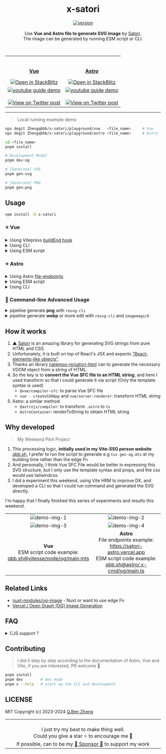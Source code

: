 <h1 align="center">x-satori</h1>

<p align="center">
    <a href="https://www.npmjs.com/package/x-satori">
        <img alt="version" src="https://img.shields.io/npm/v/x-satori?color=212121&label=">
    </a><br><br>
    Use <b>Vue and Astro file to generate SVG image</b> by <a href="https://github.com/vercel/satori">Satori</a>.<br>
    The image can be generated by running ESM script or CLI.
</p>
<br>
<table>
    <tr>
        <td align="center" width="50%">
        <br>
            <p><b><a href="#-vue">Vue</a></b></p>
            <a href="https://stackblitz.com/edit/x-satori?file=package.json">
                <img alt="Open in StackBlitz" src="https://developer.stackblitz.com/img/open_in_stackblitz.svg">
            </a>
        </td>
        <td align="center" width="50%">
        <br>
            <p><b><a href="#-astro">Astro</a></b></p>
            <a href="https://stackblitz.com/edit/x-satori-astro?file=package.json">
                <img alt="Open in StackBlitz" src="https://developer.stackblitz.com/img/open_in_stackblitz.svg">
            </a>
        </td>
    </tr>
    <tr>
        <td align="center" width="50%">
            <a href="https://youtu.be/8HkJg1a_Zew">
                <img alt="youtube guide demo" src="./demo-vue.gif">
            </a>
            <br>
            <br>
            <a href="https://x.com/zhengqbbb/status/1637849646075908096">
                <img alt="View on Twitter post" src="https://cdn.jsdelivr.net/gh/Zhengqbbb/Zhengqbbb@v1.1.1/icons/view-twitter-post.svg">
            </a>
        </td>
        <td align="center" width="50%">
            <a href="https://youtu.be/8HkJg1a_Zew">
                <img alt="youtube guide demo" src="./demo-astro.gif">
            </a>
            <br>
            <br>
            <a href="https://x.com/zhengqbbb/status/1637849646075908096">
                <img alt="View on Twitter post" src="https://cdn.jsdelivr.net/gh/Zhengqbbb/Zhengqbbb@v1.1.1/icons/view-twitter-post.svg">
            </a>
        </td>
    </tr>
</table>

---

> Local running example demo

```sh
npx degit Zhengqbbb/x-satori/playground/vue   <file_name>     # Vue
npx degit Zhengqbbb/x-satori/playground/astro <file_name>     # Astro

cd <file_name>
pnpm install

# Development Model
pnpm dev:og

# [Generate] SVG
pnpm gen:svg

# [Generate] PNG
pnpm gen:png
```

## Usage

```sh
npm install -D x-satori
```

### ⭐ Vue

<details>
<summary>Using Vitepress <a href="https://vitepress.dev/reference/site-config#buildend">buildEnd hook</a></summary><br>

- **Example**: [examples/vue-vitepress](./examples/vue-vitepress/) ⭐⭐⭐

</details>


<details>
<summary>Using CLI</summary><br>

**Example**: [playground/vue](./playground/vue/)

- Dependency: **Vue | Vite**

```sh
$ npx x-satori --help

SYNOPSIS:
    x-satori --template <template_file_path> --config <satori_config_path> [--props <JSON>]
    x-satori --template <template_file_path> --config <satori_config_path> [--props <JSON>] --output <svg_path>
    x-satori --template <template_file_path> --config <satori_config_path> [--props <JSON>] --dev [--host --port <num>]

OPTIONS:
    -d|--dev                   Turn on Dev mode
       --host                  Expose  host in Dev mode
       --port     <num>        Specify port in Dev mode
    -t|--template <path>       The Vue or Astro template file path
    -c|--config   <path>       The export satori configure file path
    -o|--output   <path>       Target output SVG path
    --props       <JSON_str>   Overwrite and use props in config

EXAMPLES:
    x-satori --config "./satori.ts" --template "./Template.vue" --dev --host
    x-satori --config "./satori.ts" --template "./Template.vue"
    x-satori --config "./satori.js" --template "./Template.vue" --props '{"title": "Hello World"}'
    x-satori --config "./satori.js" --template "./Template.vue" -o image.svg
```

#### Configure

- Extends Satori options and add Vue file props option

```mjs
import { defineSatoriConfig } from 'x-satori/vue'

export default defineSatoriConfig({
    // ... Satori options
    props: {
        // ...Vue SFC props options
        // title: "Hello world"
    },
})
```

#### Vue template file

- **Only the template syntax is used**, and props are only used for hint completion
- [→ Satori supports common CSS features](https://github.com/vercel/satori#css)
- [→ Tailwindcss documentation](https://tailwindcss.com/docs/customizing-colors)

```html
<script setup lang="ts">
const props = defineProps({
  title: String,
})
</script>
<template>
  <div class="w-full h-full flex text-white bg-blue-500 items-center justify-center">
    <h1 :style="{ fontSize: '70px' }">
      {{ title }} 👋
    </h1>
  </div>
</template>
```

</details>

<details>
<summary>Using ESM script</summary><br>

- Dependency: **Vue**

```mjs
import { defineSatoriConfig, satoriVue } from 'x-satori/vue'

function main() {
    const _DIRNAME = typeof __dirname !== 'undefined'
        ? __dirname
        : dirname(fileURLToPath(import.meta.url))
    const _OUTPUT = resolve(_DIRNAME, './image/og.png')

    const templateStr = await readFile(resolve(_DIRNAME, './Template.vue'), 'utf8')
    const opt = defineSatoriConfig({
    // ... Satori options
        props: {
        // ...Vue SFC props options
        // title: "Hello world"
        },
    })
    const strSVG = await satoriVue(opt, templateStr)
    console.log(strSVG)
}
main()
```

- **Example**: [examples/vue-run-esm-script](./examples/vue-run-esm-script/)

    ```sh
    npm run gen:svg
    npm run gen:png
    ```

</details>

### ⭐ Astro

<details>
    <summary>Using Astro <a href="https://docs.astro.build/en/guides/endpoints/">file-endpoints</a></summary><br>

- **Example**: [examples/astro-file-endpoint](./examples/astro-file-endpoint/) ⭐⭐⭐
- **Example**: [Repo - Zhengqbbb/qbb.sh](https://github.com/Zhengqbbb/qbb.sh/blob/astro/src/pages/og/%5Bslug%5D.png.ts)



---

#### 1. Install Dependencies

```sh
npm install -D x-satori @resvg/resvg-js # Convert SVG to PNG
```

#### 2. Create Astro [file-endpoints](https://docs.astro.build/en/guides/endpoints/)

> If target is generate `dist/og/*.png`.<br>
> So that touch a file `src/pages/og/[slug].png.ts`

```ts
import { readFile } from 'node:fs/promises'
import { type SatoriOptions, satoriAstro } from 'x-satori/astro'
import { Resvg } from '@resvg/resvg-js'
import type { APIRoute } from 'astro'
import { type CollectionEntry, getCollection } from 'astro:content';

export async function getStaticPaths() {
  const posts = await getCollection('blog');

    return posts
        .map(post => ({
            params: { slug: post.slug },
            props: { ...post },
        }));
}

async function getPostImageBuffer(props) {
        const template = await readFile(/** .astro template file */, 'utf-8')
        const config: SatoriOptions = {
            //... satori options,
            props: {
                //...astro template file props
                ...props.data,
            }
        }
        const svg = await satoriAstro(config, template)
        const resvg = new Resvg(svg)
        const pngData = resvg.render()
        return pngData.asPng()
}

export const GET: APIRoute = async ({ props }) =>
    new Response(
        await getPostImageBuffer(props as CollectionEntry<'blog'>),
        {
            headers: { 'Content-Type': 'image/png' },
        },
    )
```

</details>

<details>
<summary>Using ESM script</summary><br>

- Dependency: **Astro**

```mjs
import { defineSatoriConfig, satoriAstro } from 'x-satori/astro'

function main() {
    const _DIRNAME = typeof __dirname !== 'undefined'
        ? __dirname
        : dirname(fileURLToPath(import.meta.url))
    const _OUTPUT = resolve(_DIRNAME, './image/og.png')

    const templateStr = await readFile(resolve(_DIRNAME, './Template.vue'), 'utf8')
    const opt = defineSatoriConfig({
    // ... Satori options
        props: {
        // ...Vue SFC props options
        // title: "Hello world"
        },
    })
    const strSVG = await satoriAstro(opt, templateStr)
    console.log(strSVG)
}
main()
```

- **Example**: [examples/astro-run-esm-script](./examples/astro-run-esm-script/) ⭐⭐⭐

    ```sh
    npm run gen:svg
    npm run gen:png
    ```

- **Example**: [Repo - Zhengqbbb/qbb.sh@v2.1.1/.x-cmd/og/main.ts](https://github.com/Zhengqbbb/qbb.sh/blob/v2.1.1/.x-cmd/og/main.ts)

</details>

<details>
<summary>Using CLI</summary><br>

- Dependency: **Astro** | **Vite** (for dev mode)

```sh
$ npx x-satori --help

SYNOPSIS:
    x-satori --template <template_file_path> --config <satori_config_path> [--props <JSON>]
    x-satori --template <template_file_path> --config <satori_config_path> [--props <JSON>] --output <svg_path>
    x-satori --template <template_file_path> --config <satori_config_path> [--props <JSON>] --dev [--host --port <num>]

OPTIONS:
    -d|--dev                   Turn on Dev mode
       --host                  Expose  host in Dev mode
       --port     <num>        Specify port in Dev mode
    -t|--template <path>       The Vue or Astro template file path
    -c|--config   <path>       The export satori configure file path
    -o|--output   <path>       Target output SVG path
    --props       <JSON_str>   Overwrite and use props in config

EXAMPLES:
    x-satori --config "./satori.ts" --template "./Template.astro" --dev --host
    x-satori --config "./satori.ts" --template "./Template.astro"
    x-satori --config "./satori.js" --template "./Template.astro" --props '{"title": "Hello World"}'
    x-satori --config "./satori.js" --template "./Template.astro" -o image.svg
```

#### Configure

- Extends Satori options and add Vue file props option

```mjs
import { defineSatoriConfig } from 'x-satori/astro'

export default defineSatoriConfig({
    // ... Satori options
    props: {
        // ...astro file props options
        // title: "Hello world"
    },
})
```

#### Astro template file

- **Only the template syntax is used**, and props are only used for hint completion
- [→ Satori supports common CSS features](https://github.com/vercel/satori#css)
- [→ Tailwindcss documentation](https://tailwindcss.com/docs/customizing-colors)

```astro
---
interface Props {
    title: string
};

const { title = Hello world } = Astro.props;
---
<div class="w-full h-full text-1.4rem text-white flex flex-col items-center justify-between">
    <h2 >
        {title}
    </h2>
</div>

```

- **Example**: [playground/astro](./playground/astro/) ⭐⭐⭐
- **Example (Advanced)** - Using `Shell Scripts` to batch image generation with `resvg-cli`:<br>
    [Repo - Zhengqbbb/qbb.sh/.x-cmd/og](https://github.com/Zhengqbbb/qbb.sh/blob/6fe03b051c1468417682da6e329be0e0b77c6468/.x-cmd/og#L37-L45)

</details>

### 🎼 Command-line Advanced Usage

<details>
    <summary>pipeline generate <b>png</b> with <code>resvg-cli</code></summary><br>

> TIP: You can install it globally or use `bunx` for replacement startup

```sh
npx x-satori --config "./satori.ts" --template "./Template.vue" --props '{"title": "Hello World"}' | \
    npx resvg-cli - image.png
```

</details>

<details>
    <summary>pipeline generate <b>webp</b> or more edit with <code>resvg-cli</code> and <code>imagemagick</code> </summary><br>

> TIP: You can install it globally or use `bunx` for replacement startup

```sh
npx x-satori --config "./satori.ts" --template "./Template.vue" --props '{"title": "Hello World"}' | \
    npx resvg-cli - | \
    magick - webp:image.webp
```

</details>

## How it works
1. ▲ [Satori](https://github.com/vercel/satori) is an amazing library for generating SVG strings from pure HTML and CSS.
2. Unfortunately, it is built on top of React's JSX and expects ["React-elements-like objects"](https://github.com/vercel/satori#use-without-jsx).
3. Thanks an library [natemoo-re/satori-html](https://github.com/natemoo-re/satori-html) can to generate the necessary VDOM object from a string of HTML.
4. So the key is to **convert the Vue SFC file to an HTML string**, and here I used transform so that I could generate it via script (Only the template syntax is used)
    - `@vue/compiler-sfc`: to parse Vue SFC file
    - `vue - createSSRApp`  and `vue/server-renderer`: transform HTML string
5. Astro: a similar method:
    - `@astrojs/compiler`: to transform `.astro` to `ts`
    - `AstroContainer`: renderToString to obtain HTML string

## Why developed

> My Weekend Pilot Project

1. This processing logic, **initially used in my Vite-SSG person website** [qbb.sh](https://github.com/Zhengqbbb/qbb.sh/blob/790c47026cb1baac34dee8642150ec1729fb0f39/package.json#L18), I prefer to run the script to generate e.g `tsx gen-og.mts` at my building time rather than the edge Fn
2. And personally, I think Vue SFC File would be better in expressing this SVG structure, but I only use the template syntax and props, and the css would use tailwindcss.
3. I did a experiment this weekend, using Vite HRM to improve DX, and developed a CLI so that I could run command and generated the SVG directly.

I'm happy that I finally finished this series of experiments and results this weekend. <br>

<table>
  <tr>
    <td align="center" width="50%">
        <img alt="demo-img-1"src="https://user-images.githubusercontent.com/40693636/226387222-e2de688d-bbb6-41a2-9454-d10d8fd7784d.png">
    </td>
    <td align="center" width="50%">
        <img alt="demo-img-2"src="https://cdn.jsdelivr.net/gh/Zhengqbbb/qbb.sh@v2.1.1/public/og/posts.png">
    </td>
  </tr>
  <tr>
    <td align="center" width="50%">
        <img alt="demo-img-3"src="https://user-images.githubusercontent.com/40693636/226387925-57b58c6a-6677-44d4-a7a0-6939193704b3.png">
    </td>
    <td align="center" width="50%">
        <img alt="demo-img-4"src="https://cdn.jsdelivr.net/gh/Zhengqbbb/qbb.sh@v2.1.1/public/og/2022-12-17-new-homepage.png">
    </td>
  </tr>
  <tr>
    <td align="center" width="50%">
        <b>Vue</b><br>
        ESM script code example:
        <br>
        <a href="https://github.com/Zhengqbbb/qbb.sh/tree/vitesse/build/node/og/main.mts">qbb.sh@vitesse/node/og/main.mts</a>
    </td>
    <td align="center" width="50%">
        <b>Astro</b>
        <br>
        File endpoints example:
        <br>
        <a href="https://satori-astro.vercel.app/blog/">https://satori-astro.vercel.app</a>
        <br>
        ESM script code example:
        <br>
        <a href="https://github.com/Zhengqbbb/qbb.sh/blob/v2.1.1/.x-cmd/og/main.ts">qbb.sh@astro/.x-cmd/og/main.ts</a>
    </td>
  </tr>
</table>

## Related Links

- [nuxt-modules/og-image](https://github.com/nuxt-modules/og-image) - Nuxt or want to use edge Fn
- [Vercel / Open Graph (OG) Image Generation](https://vercel.com/docs/functions/og-image-generation)

## FAQ

<details>
<summary>CJS support ?</summary><br>

**Not supported**, waiting for upstream library [natemoo-re/ultrahtml](https://github.com/natemoo-re/ultrahtml/tree/main)

</details>

## Contributing

> I did it step by step according to the documentation of Astro, Vue and Vite, if you are interested, PR welcome 🤗

```sh
pnpm install
pnpm dev        # dev mode
pnpm x --help   # start up the CLI and development
```

## LICENSE

MIT
Copyright (c) 2023-2024 [Q.Ben Zheng](https://github.com/Zhengqbbb)

<p align="center">
    <table>
        <tbody>
        <td align="center">
            <br>
            I just try my best to make thing well.<br>
            Could you give a star ⭐ to encourage me 🤗
            <br>
            If possible, can to be my <a href="https://github.com/sponsors/Zhengqbbb">💖 Sponsor 💖</a> to support my work
            <img width="800" height="0" />
        </td>
        </tbody>
    </table>
</p>
